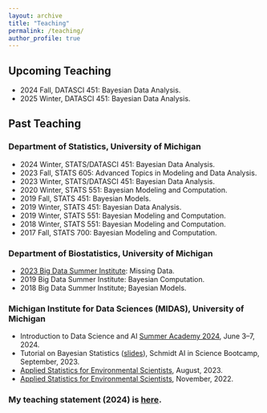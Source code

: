 ```yaml
---
layout: archive
title: "Teaching"
permalink: /teaching/
author_profile: true
---
```


## Upcoming Teaching

* 2024 Fall, DATASCI 451: Bayesian Data Analysis.  
* 2025 Winter, DATASCI 451: Bayesian Data Analysis.  

## Past Teaching

### Department of Statistics, University of Michigan

* 2024 Winter, STATS/DATASCI 451: Bayesian Data Analysis.  
* 2023 Fall, STATS 605: Advanced Topics in Modeling and Data Analysis.  
* 2023 Winter, STATS/DATASCI 451: Bayesian Data Analysis.
* 2020 Winter, STATS 551: Bayesian Modeling and Computation.
* 2019 Fall, STATS 451: Bayesian Models.
* 2019 Winter, STATS 451: Bayesian Data Analysis.
* 2019 Winter, STATS 551: Bayesian Modeling and Computation.
* 2018 Winter, STATS 551: Bayesian Modeling and Computation.
* 2017 Fall, STATS 700: Bayesian Modeling and Computation.

### Department of Biostatistics, University of Michigan

* [2023 Big Data Summer Institute](https://sph.umich.edu/bdsi/): Missing Data.
* 2019 Big Data Summer Institute: Bayesian Computation.
* 2018 Big Data Summer Institute; Bayesian Models.

### Michigan Institute for Data Sciences (MIDAS), University of Michigan

* Introduction to Data Science and AI [Summer Academy 2024](https://midas.umich.edu/workshops/intro-ds-summer-academy-24/), June 3–7, 2024.
* Tutorial on Bayesian Statistics ([slides](https://drive.google.com/file/d/1NW-qLSknaJVlttj7s0sf482C2a4TkWAe/view?usp=drive_link)), Schmidt AI in Science Bootcamp, September, 2023.
* [Applied Statistics for Environmental Scientists](https://midas.umich.edu/midas-training-program-for-environmental-scientists/), August, 2023.
* [Applied Statistics for Environmental Scientists](https://midas.umich.edu/workshops/environmental-academy-2023/), November, 2022.

### My teaching statement (2024) is [here](https://drive.google.com/file/d/11ZrQq9ymmlF2a9nNIoM6HfOmNXkm6t6O/view?usp=drive_link).
